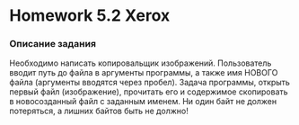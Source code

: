 # Homework 5.2 Xerox
### Описание задания
Необходимо написать копировальщик изображений. 
Пользователь вводит путь до файла в аргументы программы, а также имя НОВОГО файла (аргументы вводятся через пробел). 
Задача программы, открыть первый файл (изображение), прочитать его и содержимое скопировать в новосозданный файл с заданным именем. 
Ни один байт не должен потеряться, а лишних байтов быть не должно!

